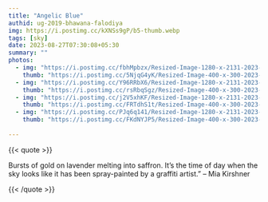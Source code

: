 ```yaml
---
title: "Angelic Blue"
authid: ug-2019-bhawana-falodiya
img: https://i.postimg.cc/kXNSs9gP/b5-thumb.webp
tags: [sky]
date: 2023-08-27T07:30:08+05:30
summary: ""
photos:
  - img: "https://i.postimg.cc/fbhMpbzx/Resized-Image-1280-x-2131-2023-08-28-12-52-47-1793.webp"
    thumb: "https://i.postimg.cc/5NjqG4yK/Resized-Image-400-x-300-2023-08-28-12-51-21-2219.webp"
  - img: "https://i.postimg.cc/Y96RRbX6/Resized-Image-1280-x-2131-2023-08-28-12-52-51-2539.webp"
    thumb: "https://i.postimg.cc/rsRbqSgz/Resized-Image-400-x-300-2023-08-28-12-51-23-2392.webp"
  - img: "https://i.postimg.cc/j2V5xhKF/Resized-Image-1280-x-2131-2023-08-28-12-52-57-1961.webp"
    thumb: "https://i.postimg.cc/FRTdhS1t/Resized-Image-400-x-300-2023-08-28-12-51-24-1448.webp"
  - img: "https://i.postimg.cc/PJq6q141/Resized-Image-1280-x-2131-2023-08-28-12-52-53-1151.webp"
    thumb: "https://i.postimg.cc/FKdNYJP5/Resized-Image-400-x-300-2023-08-28-12-51-24-2463.webp"
    
---
```


{{< quote >}}

Bursts of gold on lavender melting into saffron. It’s the time of day when the sky looks like it has been spray-painted by a graffiti artist.” –  Mia Kirshner

{{< /quote >}}